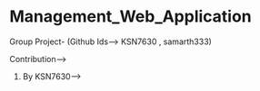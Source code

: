 # Management_Web_Application

Group Project-  (Github Ids--> KSN7630 , samarth333)

Contribution-->
1) By KSN7630-->
   
